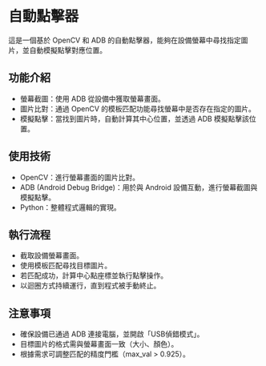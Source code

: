 # 自動點擊器

這是一個基於 OpenCV 和 ADB 的自動點擊器，能夠在設備螢幕中尋找指定圖片，並自動模擬點擊對應位置。


## 功能介紹

- 螢幕截圖：使用 ADB 從設備中獲取螢幕畫面。
- 圖片比對：通過 OpenCV 的模板匹配功能尋找螢幕中是否存在指定的圖片。
- 模擬點擊：當找到圖片時，自動計算其中心位置，並透過 ADB 模擬點擊該位置。


## 使用技術

- OpenCV：進行螢幕畫面的圖片比對。
- ADB (Android Debug Bridge)：用於與 Android 設備互動，進行螢幕截圖與模擬點擊。
- Python：整體程式邏輯的實現。


## 執行流程

- 截取設備螢幕畫面。
- 使用模板匹配尋找目標圖片。
- 若匹配成功，計算中心點座標並執行點擊操作。
- 以迴圈方式持續運行，直到程式被手動終止。


## 注意事項

- 確保設備已通過 ADB 連接電腦，並開啟「USB偵錯模式」。
- 目標圖片的格式需與螢幕畫面一致（大小、顏色）。
- 根據需求可調整匹配的精度門檻（max_val > 0.925）。
